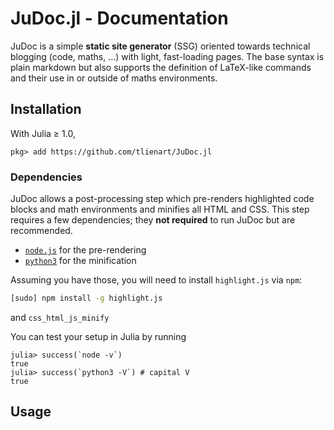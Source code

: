 # JuDoc.jl - Documentation

JuDoc is a simple **static site generator** (SSG) oriented towards technical blogging (code, maths, ...) with light, fast-loading pages.
The base syntax is plain markdown but also supports the definition of LaTeX-like commands and their use in or outside of maths environments.



## Installation

With Julia ≥ 1.0,

```julia-repl
pkg> add https://github.com/tlienart/JuDoc.jl
```

### Dependencies

JuDoc allows a post-processing step which pre-renders highlighted code blocks and math environments and minifies all HTML and CSS.
This step requires a few dependencies; they **not required** to run JuDoc but are recommended.

* [`node.js`](https://nodejs.org/en/) for the pre-rendering
* [`python3`](https://www.python.org/downloads/) for the minification

Assuming you have those, you will need to install `highlight.js` via `npm`:

```bash
[sudo] npm install -g highlight.js
```

and `css_html_js_minify`

You can test your setup in Julia by running

```julia-repl
julia> success(`node -v`)
true
julia> success(`python3 -V`) # capital V
true
```



## Usage
